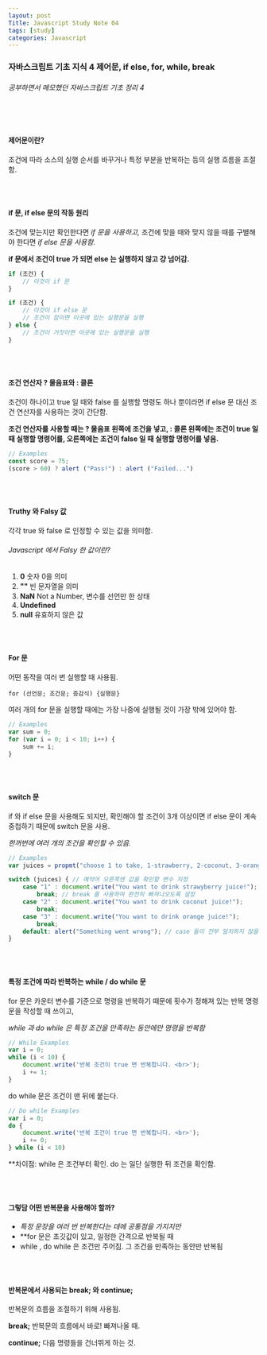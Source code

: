 ```yaml
---
layout: post
Title: Javascript Study Note 04
tags: [study]
categories: Javascript
---
```


### 자바스크립트 기초 지식 4 제어문, if else, for, while, break

###### 공부하면서 메모했던 자바스크립트 기초 정리 4

<br>

<br>

#### 제어문이란?

조건에 따라 소스의 실행 순서를 바꾸거나 특정 부분을 반복하는 등의 실행 흐름을 조절함.

<br />

<br />

#### if 문, if else 문의 작동 원리

조건에 맞는지만 확인한다면 *if 문을 사용하고,* 조건에 맞을 때와 맞지 않을 때를 구별해야 한다면 *if else 문을 사용함.*

**if 문에서 조건이 true 가 되면 else 는 실행하지 않고 걍 넘어감.**

```javascript
if (조건) {
    // 이것이 if 문
}
```

```javascript
if (조건) {
	// 이것이 if else 문
    // 조건이 참이면 이곳에 있는 실행문을 실행
} else {
    // 조건이 거짓이면 이곳에 있는 실행문을 실행
}
```

<br />

<br />

#### 조건 연산자 ? 물음표와 : 클론

조건이 하나이고 true 일 때와 false 를 실행할 명령도 하나 뿐이라면 if else 문 대신 조건 연산자를 사용하는 것이 간단함.

**조건 연산자를 사용할 때는 ? 물음표 왼쪽에 조건을 넣고, : 콜론 왼쪽에는 조건이 true 일 때 실행할 명령어를, 오른쪽에는 조건이 false 일 때 실행할 명령어를 넣음.**

```javascript
// Examples
const score = 75;
(score > 60) ? alert ("Pass!") : alert ("Failed...")
```

<br />

<br />

#### Truthy 와 Falsy 값 

각각 true 와 false 로 인정할 수 있는 값을 의미함.

###### Javascript 에서 Falsy 한 값이란?

1. **0** 숫자 0을 의미
2. **""** 빈 문자열을 의미
3. **NaN** Not a Number, 변수를 선언만 한 상태
4. **Undefined**
5. **null** 유효하지 않은 값

<br />

<br />

#### For 문

어떤 동작을 여러 번 실행할 때 사용됨. 

`for (선언문; 조건문; 증감식) {실행문}` 

여러 개의 for 문을 실행할 때에는 가장 나중에 실행될 것이 가장 밖에 있어야 함.

```javascript
// Examples 
var sum = 0;
for (var i = 0; i < 10; i++) {
    sum += i;
}
```

<br />

<br />

#### switch 문

if 와 if else 문을 사용해도 되지만, 확인해야 할 조건이 3개 이상이면 if else 문이 계속 중첩하기 때문에 switch 문을 사용.

_한꺼번에 여러 개의 조건을 확인할 수 있음._

```  javascript
// Examples
var juices = propmt("choose 1 to take, 1-strawberry, 2-coconut, 3-orange");

switch (juices) { // 예약어 오른쪽엔 값을 확인할 변수 지정
    case "1" : document.write("You want to drink strawyberry juice!");
        break; // break 를 사용하여 완전히 빠져나오도록 설정 
    case "2" : document.write("You want to drink coconut juice!");
        break;
    case "3" : document.write("You want to drink orange juice!");
        break;
    default: alert("Something went wrong"); // case 들이 전부 일치하지 않을 때.
}
```

<br />

<br />

#### 특정 조건에 따라 반복하는 while / do while 문

for 문은 카운터 변수를 기준으로 명령을 반복하기 때문에 횟수가 정해져 있는 반복 명령문을 작성할 때 쓰이고,

_while 과 do while  은 특정 조건을 만족하는 동안에만 명령을 반복함_

```javascript
// While Examples 
var i = 0;
while (i < 10) {
    document.write('반복 조건이 true 면 반복합니다. <br>');
    i += 1;
}
```

do while 문은 조건이 맨 뒤에 붙는다.

```javascript
// Do while Examples 
var i = 0;
do {
    document.write('반복 조건이 true 면 반복합니다. <br>');
    i += 0; 
} while (i < 10) 
```

**차이점: while 은 조건부터 확인. do 는 일단 실행한 뒤 조건을 확인함.

<br />

<br />

#### 그렇담 어떤 반복문을 사용해야 할까?

- _특정 문장을 여러 번 반복한다는 데에 공통점을 가지지만_
- **for 문은 초깃값이 있고, 일정한 간격으로 반복될 때
- while , do while 은 조건만 주어짐. 그 조건을 만족하는 동안만 반복됨

<br />

<br />

#### 반복문에서 사용되는 break; 와 continue;

반복문의 흐름을 조절하기 위해 사용됨. 

**break;** 반복문의 흐름에서 바로! 빠져나올 때.

**continue;** 다음 명령들을 건너뛰게 하는 것.

<br />

<br />

